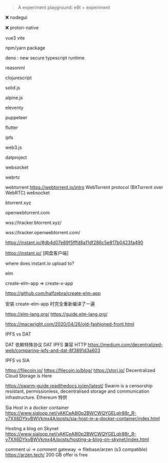 > A experiment playground: e8t = experiment

❌ nodegui

❌ proton-native

vue3
  vite

npm/yarn package

deno : new secure typescript runtime

reasonml

clojurescript

solid.js

alpine.js

eleventy

puppeteer

flutter

ipfs

web3.js

datproject

websocket

webrtc

webtorrent
  https://webtorrent.io/intro
  WebTorrent protocol (BitTorrent over WebRTC)
    websocket

btorrent.xyz

openwebtorrent.com

wss://tracker.btorrent.xyz/

wss://tracker.openwebtorrent.com/

  https://instant.io/#db4d07e89f5fffd8a11df286c5e817b0423fa490

  https://instant.io/ [网盘客户端]

  where does instant.io upload to?

elm

  create-elm-app => create-x-app

  https://github.com/halfzebra/create-elm-app

  安装 create-elm-app 时完全重新编译了一遍

  https://elm-lang.org/
  https://guide.elm-lang.org/

  https://macwright.com/2020/04/26/old-fashioned-front.html



IPFS vs DAT

DAT 依赖特殊协议 DAT
IPFS 兼容 HTTP
https://medium.com/decentralized-web/comparing-ipfs-and-dat-8f3891d3a603


IPFS vs SIA

https://filecoin.io/
  https://filecoin.io/blog/
https://storj.io/
  Decentralized Cloud Storage is Here

https://swarm-guide.readthedocs.io/en/latest/
  Swarm is a censorship resistant, permissionless, decentralised storage and communication infrastructure. Ethereum 特供

Sia Host in a docker container
https://www.sialoop.net/vAKCeA8l0p2BWCWQYGELqIr88r_R-v7XX6DYkvBWVkmx4A/posts/sia-host-in-a-docker-container/index.html

Hosting a blog on Skynet
https://www.sialoop.net/vAKCeA8l0p2BWCWQYGELqIr88r_R-v7XX6DYkvBWVkmx4A/posts/hosting-a-blog-on-skynet/index.html

comment ui -> comment gateway -> filebase/arzen (s3 compatible)
  https://arzen.tech/ 200 GB offer is free
